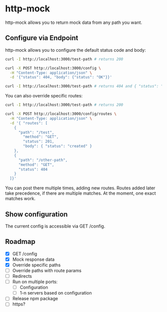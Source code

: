 # http-mock

http-mock allows you to return mock data from any path you want.

## Configure via Endpoint

http-mock allows you to configure the default status code and body:

```sh
curl -I http://localhost:3000/test-path # returns 200

curl -X POST http://localhost:3000/config \
  -H "Content-Type: application/json" \
  -d '{"status": 404, "body": {"status": "OK"}}'

curl -I http://localhost:3000/test-path # returns 404 and { "status": "OK" }
```

You can also override specific routes:

```sh
curl -I http://localhost:3000/test-path # returns 200

curl -X POST http://localhost:3000/config/routes \
  -H "Content-Type: application/json" \
  -d '{ "routes": [
    {
      "path": "/test",
        "method": "GET",
        "status": 201,
        "body": { "status": "created" }
    },
    {
      "path": "/other-path",
      "method": "GET",
      "status": 404
    }
  ]}'
```

You can post there multiple times, adding new routes.
Routes added later take precedence, if there are multiple matches.
At the moment, one exact matches work.

## Show configuration

The current config is accessible via GET /config.

## Roadmap

- [x] GET /config
- [x] Mock response data
- [x] Override specific paths
- [ ] Override paths with route params
- [ ] Redirects
- [ ] Run on multiple ports:
  - [ ] Configuration
  - [ ] 1-n servers based on configuration
- [ ] Release npm package
- [ ] https?
